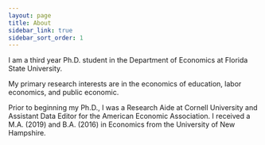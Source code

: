 ```yaml
---
layout: page
title: About
sidebar_link: true
sidebar_sort_order: 1
---
```

I am a third year Ph.D. student in the Department of Economics at Florida State University. 

My primary research interests are in the economics of education, labor economics, and public economic. 

Prior to beginning my Ph.D., I was a Research Aide at Cornell University and Assistant Data Editor for the American Economic Association. I received a M.A. (2019) and B.A. (2016) in Economics from the University of New Hampshire.
